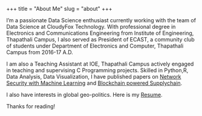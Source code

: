 +++
title = "About Me"
slug = "about"
+++

I’m a passionate Data Science enthusiast currently working with the team of Data Science at CloudyFox Technology. With professional degree in Electronics and Communications Engineering from Institute of Engineering, Thapathali Campus, I also served as President of ECAST, a community club of students under Department of Electronics and Computer, Thapathali Campus from 2016-17 A.D.

I am also a Teaching Assistant at IOE, Thapathali Campus actively engaged in teaching and supervising C Programming projects. Skilled in Python,R, Data Analysis, Data Visualization, I have published papers on [Network Security with Machine Learning]((/library/AnomalybasedIDS.pdf)) and [Blockchain powered Supplychain](/library/Blockchain_Power_Supply-chain.pdf).

I also have interests in global geo-politics. Here is my [Resume](/library/Saurav'sResume.pdf).


Thanks for reading!
